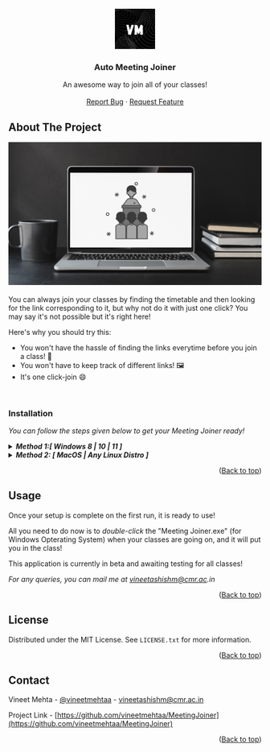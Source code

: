 <div id="top"></div>

<!-- PROJECT LOGO -->
<br />
<div align="center">
  <a href="https://github.com/vineetmehtaa/MeetingJoiner">
    <img src="images/Logo.png" alt="Logo" width="80" height="80">
  </a>

  <h3 align="center">Auto Meeting Joiner</h3>

  <p align="center">
    An awesome way to join all of your classes!
    <br />
    <br />
    <a href="https://github.com/vineetmehtaa/MeetingJoiner/issues">Report Bug</a>
    ·
    <a href="https://github.com/vineetmehtaa/MeetingJoiner/issues">Request Feature</a>
  </p>
</div>

<!-- ABOUT THE PROJECT -->

## About The Project

<div align=center>
  <a href="https://github.com/vineetmehtaa/MeetingJoiner">
      <img src="images/screenshot.png" alt=screenshot style="width:850px;">
    </a>
</div>
<br />
You can always join your classes by finding the timetable and then looking for the link corresponding to it, but why not do it with just one click? You may say it's not possible but it's right here!

Here's why you should try this:

- You won't have the hassle of finding the links everytime before you join a class! :dart:
- You won't have to keep track of different links! :framed_picture:
- It's one click-join :smile:

<br />

### Installation

_You can follow the steps given below to get your Meeting Joiner ready!_

<details><summary><b><i>Method 1:[ Windows 8 | 10 | 11 ]</i></b></summary>

<br />
<p align="left">
1. Download the zip file by clicking on the green "Code" button ---> "Download ZIP" :technologist:
<div align="left">
  <a href="https://github.com/vineetmehtaa/MeetingJoiner">
    <img src="images/download_zip.png" alt="Download" style="width:600px;">
  </a>
</div>
</p>

<br />

<p align="left">
  2. Open file explorer and locate "MeetingJoiner-main.zip" :computer_mouse:	
  <div>
    <a href="https://github.com/vineetmehtaa/MeetingJoiner">
      <img src="images/1.PNG" alt="MeetingJoiner-main" style="width:600px;">
    </a>
  </div>
</p>
<br />
                                                      
<p align="left">
3. Right click on "MeetingJoiner-main.zip" and then click "Extract all" :unlock:
<div>
  <a href="https://github.com/vineetmehtaa/MeetingJoiner">
    <img src="images/2.PNG" alt="Right click options" style="width:600px;">
  </a>
  <a href="https://github.com/vineetmehtaa/MeetingJoiner">
    <img src="images/3.png" alt="Extract all prompt" style="width:600px;">
  </a>
</div>
</p>
<br />
                                                    
<p align="left">                                                 
4. You will find the extracted folder! :open_file_folder:
<div align="left">
  <a href="https://github.com/vineetmehtaa/MeetingJoiner">
    <img src="images/4.png" alt="Extracted folder found" style="width:600px;">
  </a>
</div>
</p>
<br />
                                                        
<p align="left">
5. Open the folder and find all the files :file_cabinet:
<div align="left">
  <a href="https://github.com/vineetmehtaa/MeetingJoiner">
    <img src="images/5.png" alt="Listing files" style="width:600px;">
  </a>
</div> 
</p>
<br />
                                               
<p align="left">
6. Run "Meeting Joiner", your antivirus might think this is a dangerous file to run. Click on "More info" :information_source:
<div align="left">
  <a href="https://github.com/vineetmehtaa/MeetingJoiner">
    <img src="images/6.png" alt="More info" style="width:600px;">
  </a>
</p>
<br />
                                           
<p align="left">
7. After clicking on "More info", click on "Run anyway"! 	:runner:
<div align="left">
  <a href="https://github.com/vineetmehtaa/MeetingJoiner">
    <img src="images/7.png" alt="Run anyway" style="width:600px;">
  </a>
</div>
</p>
<br />  
                                            
<p align="left">
8. On your first run, the setup window for your details should open up as such:	:diamond_shape_with_a_dot_inside:
<div align="left">
  <a href="https://github.com/vineetmehtaa/MeetingJoiner">
    <img src="images/8.png" alt="Setup Details" style="width:600px;">
  </a>
</div>
</p>
<br />

<p align:"left">
9. <i>[OPTIONAL] You can pin "Meeting Joiner.exe" to your Start Menu or Taskbar :face_in_clouds: </i>
</p>
</details>

<details><summary><b><i>Method 2: [ MacOS | Any Linux Distro ]</i></b></summary>
<br />

<b>PLEASE NOTE:</b> You will <i>need <b>python3</b></i> insatlled.

1. Clone the repo or download the zip :inbox_tray:

```sh
git clone https://github.com/vineetmehtaa/MeetingJoiner.git
```

2. Open terminal and run :technologist:

```sh
cd path/to/MeetingJoiner
python3 main.py
```

_Your setup should start right away!_

</details>

<p align="right">(<a href="#top">Back to top</a>)</p>

<!-- USAGE EXAMPLES -->

## Usage

Once your setup is complete on the first run, it is ready to use!

All you need to do now is to _double-click_ the "Meeting Joiner.exe" (for Windows Opterating System) when your classes are going on, and it will put you in the class!

This application is currently in beta and awaiting testing for all classes!

_For any queries, you can mail me at vineetashishm@cmr.ac.in_

<p align="right">(<a href="#top">Back to top</a>)</p>

<!-- LICENSE -->

## License

Distributed under the MIT License. See `LICENSE.txt` for more information.

<p align="right">(<a href="#top">Back to top</a>)</p>

<!-- CONTACT -->

## Contact

Vineet Mehta - [@vineetmehtaa](https://instagram.com/vineetmehtaa) - vineetashishm@cmr.ac.in

Project Link - [https://github.com/vineetmehtaa/MeetingJoiner](https://github.com/vineetmehtaa/MeetingJoiner)

<p align="right">(<a href="#top">Back to top</a>)</p>
